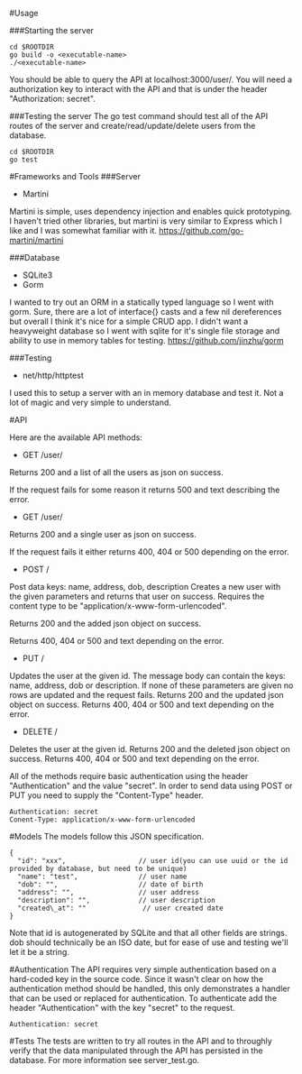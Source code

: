 #Usage

###Starting the server

    cd $ROOTDIR
    go build -o <executable-name>
    ./<executable-name>

You should be able to query the API at localhost:3000/user/. You will need a authorization key to
interact with the API and that is under the header "Authorization: secret".

###Testing the server
The go test command should test all of the API routes of the server and create/read/update/delete
users from the database.

    cd $ROOTDIR
    go test

#Frameworks and Tools
###Server

- Martini

Martini is simple, uses dependency injection and enables quick prototyping.
I haven't tried other libraries, but martini is very similar to Express which I like and I was
somewhat familiar with it.
https://github.com/go-martini/martini


###Database

- SQLite3
- Gorm

I wanted to try out an ORM in a statically typed language so I went with gorm. Sure, there are a lot
of interface{} casts and a few nil dereferences but overall I think it's nice for a simple CRUD app.
I didn't want a heavyweight database so I went with sqlite for it's single file storage and ability
to use in memory tables for testing.
https://github.com/jinzhu/gorm

###Testing

- net/http/httptest

I used this to setup a server with an in memory database and test it. Not a lot
of magic and very simple to understand.

#API

Here are the available API methods:

- GET     /user/

Returns 200 and a list of all the users as json on success.

If the request fails for some reason it returns 500 and text describing the error.

- GET     /user/<id>

Returns 200 and a single user as json on success.

If the request fails it either returns 400, 404 or 500 depending on the error.

- POST    /

Post data keys: name, address, dob, description
Creates a new user with the given parameters and returns that user on success.
Requires the content type to be "application/x-www-form-urlencoded".

Returns 200 and the added json object on success.

Returns 400, 404 or 500 and text depending on the error.

- PUT     /<id>

Updates the user at the given id. The message body can contain the keys: name, address, dob or
description. If none of these parameters are given no rows are updated and the request fails.
Returns 200 and the updated json object on success.
Returns 400, 404 or 500 and text depending on the error.

- DELETE  /<id>

Deletes the user at the given id.
Returns 200 and the deleted json object on success.
Returns 400, 404 or 500 and text depending on the error.


All of the methods require basic authentication using the header "Authentication" and the value
"secret". In order to send data using POST or PUT you need to supply the "Content-Type" header.

    Authentication: secret
    Conent-Type: application/x-www-form-urlencoded


#Models
The models follow this JSON specification.


    {
      "id": "xxx",                  // user id(you can use uuid or the id provided by database, but need to be unique)
      "name": "test",               // user name
      "dob": "",                    // date of birth
      "address": "",                // user address
      "description": "",            // user description
      "created\_at": ""              // user created date
    }

Note that id is autogenerated by SQLite and that all other fields are strings. dob should
technically be an ISO date, but for ease of use and testing we'll let it be a string.

#Authentication
The API requires very simple authentication based on a hard-coded key in the source code. Since it
wasn't clear on how the authentication method should be handled, this only demonstrates a handler
that can be used or replaced for authentication. To authenticate add the header "Authentication" with
the key "secret" to the request.

    Authentication: secret

#Tests
The tests are written to try all routes in the API and to throughly verify that the data manipulated
through the API has persisted in the database. For more information see server\_test.go.

